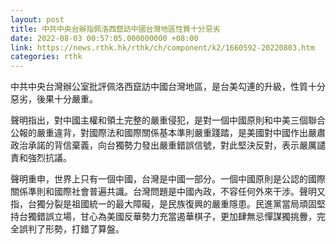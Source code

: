```yaml
---
layout: post
title: 中共中央台辦指佩洛西竄訪中國台灣地區性質十分惡劣
date: 2022-08-03 00:57:05.000000000 +08:00
link: https://news.rthk.hk/rthk/ch/component/k2/1660592-20220803.htm
categories: rthk
---
```


中共中央台灣辦公室批評佩洛西竄訪中國台灣地區，是台美勾連的升級，性質十分惡劣，後果十分嚴重。

聲明指出，對中國主權和領土完整的嚴重侵犯，是對一個中國原則和中美三個聯合公報的嚴重違背，對國際法和國際關係基本準則嚴重踐踏，是美國對中國作出嚴肅政治承諾的背信棄義，向台獨勢力發出嚴重錯誤信號，對此堅決反對，表示嚴厲譴責和強烈抗議。

聲明重申，世界上只有一個中國，台灣是中國一部分。一個中國原則是公認的國際關係準則和國際社會普遍共識。台灣問題是中國內政，不容任何外來干涉。聲明又指，台獨分裂是祖國統一的最大障礙，是民族復興的嚴重隱患。民進黨當局頑固堅持台獨錯誤立場，甘心為美國反華勢力充當遏華棋子，更加肆無忌憚謀獨挑釁，完全誤判了形勢，打錯了算盤。
